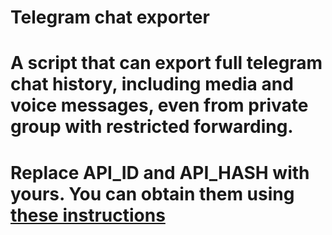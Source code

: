 # Telegram chat exporter

# A script that can export full telegram chat history, including media and voice messages, even from private group with restricted forwarding.

# Replace API_ID and API_HASH with yours. You can obtain them using [these instructions](https://core.telegram.org/api/obtaining_api_id)
